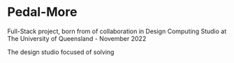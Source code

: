 # Pedal-More

Full-Stack project, born from of collaboration in Design Computing Studio at The University of Queensland - November 2022

The design studio focused of solving
